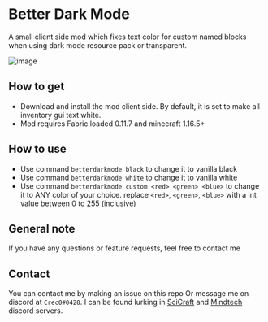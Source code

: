 # Better Dark Mode
A small client side mod which fixes text color for custom named blocks when using dark mode resource pack or transparent.

![image](https://user-images.githubusercontent.com/83436716/135770520-a45f6ed0-dfd5-416d-93a4-68fd7c1b1ddb.png)

## How to get
* Download and install the mod client side. By default, it is set to make all inventory gui text white.
* Mod requires Fabric loaded 0.11.7 and minecraft 1.16.5+

## How to use
* Use command `betterdarkmode black` to change it to vanilla black
* Use command `betterdarkmode white` to change it to vanilla white
* Use command `betterdarkmode custom <red> <green> <blue>` to change it to ANY color of your choice. replace `<red>`, `<green>`, `<blue>` with a int value between 0 to 255 (inclusive)

## General note
If you have any questions or feature requests, feel free to contact me

## Contact
You can contact me by making an issue on this repo Or message me on discord at `Crec0#0420`.
I can be found lurking in [SciCraft](http://discord.gg/SciCraft) and [Mindtech](https://discord.gg/4fAAYw7P3s) discord servers.
